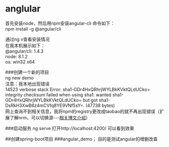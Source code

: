 # anglular
首先安装node，然后用npm安装angular-cli 命令如下：<br>
npm install -g @angular/cli

通过ng v查看安装情况<br>
在我本机展示如下：<br>
@angular/cli: 1.4.3<br>
node: 8.1.2<br>
os: win32 x64<br>

###创建一个新的项目<br>
ng new demo<br>
注意：我本地出现错误<br>
14523 verbose stack Error: sha1-GDr4HxQRhrjWYLBkKVktQLdUCko= integrity checksum failed when using sha1: wanted sha1-GDr4HxQRhrjWYLBkKVktQLdUCko= but got sha1-DsRkH3XwB6z4mCVfq8YE9VNf5sY=. (47738 bytes)<br>
网上查询不到相关信息，我将npm的registry更改成taobao的就不再出现错误（扩展了解nrm，可以切换源---[相关博文介绍](https://my.oschina.net/u/1417838/blog)）

###启动服务
ng serve
打开http://localhost:4200/
可以看到效果


##创建spring-boot项目
 ###angular_demo；
目的是测试angular的增删改查

